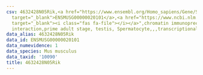 ```yaml
---
csv: 4632428N05Rik,<a href="https://www.ensembl.org/Homo_sapiens/Gene/Summary?db=core;g=ENSMUSG00000020101"
  target="_blank">ENSMUSG00000020101</a>,<a href="https://www.ncbi.nlm.nih.gov/pubmed/25450459"
  target="_blank"><i class="fas fa-file"></i></a>",chromatin immunoprecipitation assay,direct
  interaction,prime adult stage, testis, Spermatocyte,,,transcriptional regulation,
data_alias: 4632428N05Rik
data_id: ENSMUSG00000020101
data_numevidence: 1
data_species: Mus musculus
data_taxid: '10090'
title: 4632428N05Rik
---
```

